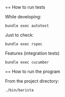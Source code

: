 == How to run tests

While developing:

    bundle exec autotest

Just to check:

    bundle exec rspec


Features (integration tests)

    bundle exec cucumber

== How to run the program

From the project directory:

    ./bin/barista
